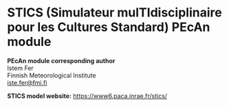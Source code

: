 # STICS (Simulateur mulTIdisciplinaire pour les Cultures Standard) PEcAn module
**PEcAn module corresponding author** <br>
Istem Fer <br>
Finnish Meteorological Institute <br>
iste.fer@fmi.fi <br>

**STICS model website:** https://www6.paca.inrae.fr/stics/ <br>